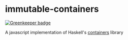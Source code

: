 # immutable-containers

[![Greenkeeper badge](https://badges.greenkeeper.io/WhiteAbeLincoln/immutable-containers.svg)](https://greenkeeper.io/)

A javascript implementation of Haskell's [containers](https://hackage.haskell.org/package/containers-0.5.11.0) library
